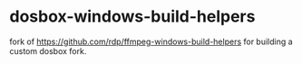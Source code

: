 # dosbox-windows-build-helpers
fork of https://github.com/rdp/ffmpeg-windows-build-helpers for building a custom dosbox fork.
